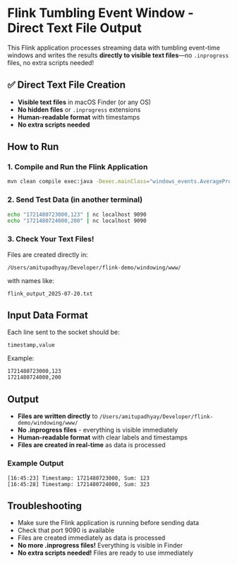 # Flink Tumbling Event Window - Direct Text File Output

This Flink application processes streaming data with tumbling event-time windows and writes the results **directly to visible text files**—no `.inprogress` files, no extra scripts needed!

## ✅ Direct Text File Creation
- **Visible text files** in macOS Finder (or any OS)
- **No hidden files** or `.inprogress` extensions
- **Human-readable format** with timestamps
- **No extra scripts needed**

## How to Run

### 1. Compile and Run the Flink Application
```bash
mvn clean compile exec:java -Dexec.mainClass="windows_events.AverageProfitTumblingEvent"
```

### 2. Send Test Data (in another terminal)
```bash
echo "1721480723000,123" | nc localhost 9090
echo "1721480724000,200" | nc localhost 9090
```

### 3. Check Your Text Files!
Files are created directly in:
```
/Users/amitupadhyay/Developer/flink-demo/windowing/www/
```
with names like:
```
flink_output_2025-07-20.txt
```

## Input Data Format
Each line sent to the socket should be:
```
timestamp,value
```
Example:
```
1721480723000,123
1721480724000,200
```

## Output
- **Files are written directly** to `/Users/amitupadhyay/Developer/flink-demo/windowing/www/`
- **No .inprogress files** - everything is visible immediately
- **Human-readable format** with clear labels and timestamps
- **Files are created in real-time** as data is processed

### Example Output
```
[16:45:23] Timestamp: 1721480723000, Sum: 123
[16:45:28] Timestamp: 1721480724000, Sum: 323
```

## Troubleshooting
- Make sure the Flink application is running before sending data
- Check that port 9090 is available
- Files are created immediately as data is processed
- **No more .inprogress files!** Everything is visible in Finder
- **No extra scripts needed!** Files are ready to use immediately 